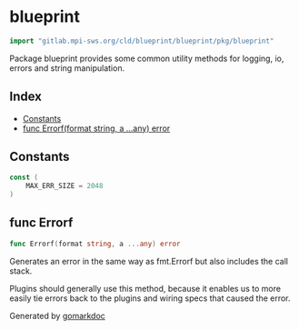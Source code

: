 <!-- Code generated by gomarkdoc. DO NOT EDIT -->

# blueprint

```go
import "gitlab.mpi-sws.org/cld/blueprint/blueprint/pkg/blueprint"
```

Package blueprint provides some common utility methods for logging, io, errors and string manipulation.

## Index

- [Constants](<#constants>)
- [func Errorf\(format string, a ...any\) error](<#Errorf>)


## Constants

<a name="MAX_ERR_SIZE"></a>

```go
const (
    MAX_ERR_SIZE = 2048
)
```

<a name="Errorf"></a>
## func Errorf

```go
func Errorf(format string, a ...any) error
```

Generates an error in the same way as fmt.Errorf but also includes the call stack.

Plugins should generally use this method, because it enables us to more easily tie errors back to the plugins and wiring specs that caused the error.

Generated by [gomarkdoc](<https://github.com/princjef/gomarkdoc>)
